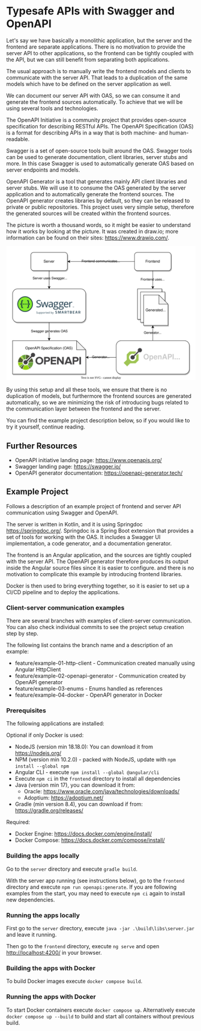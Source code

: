 # Typesafe APIs with Swagger and OpenAPI

Let's say we have basically a monolithic application, but the server and the frontend are separate applications.
There is no motivation to provide the server API to other applications,
so the frontend can be tightly coupled with the API, but we can still benefit from separating both applications.

The usual approach is to manually write the frontend models and clients to communicate with the server API.
That leads to a duplication of the same models which have to be defined on the server application as well.

We can document our server API with OAS, so we can consume it and generate the frontend sources automatically.
To achieve that we will be using several tools and technologies.

The OpenAPI Initiative is a community project that provides open-source specification for describing RESTful APIs.
The OpenAPI Specification (OAS) is a format for describing APIs in a way that is both machine- and human-readable.

Swagger is a set of open-source tools built around the OAS.
Swagger tools can be used to generate documentation, client libraries, server stubs and more.
In this case Swagger is used to automatically generate OAS based on server endpoints and models.

OpenAPI Generator is a tool that generates mainly API client libraries and server stubs.
We will use it to consume the OAS generated by the server application and to automatically generate the frontend sources.
The OpenAPI generator creates libraries by default, so they can be released to private or public repositories.
This project uses very simple setup, therefore the generated sources will be created within the frontend sources.

The picture is worth a thousand words, so it might be easier to understand how it works by looking at the picture.
It was created in draw.io; more information can be found on their sites: <https://www.drawio.com/>.

![openapi.svg](openapi.svg)

By using this setup and all these tools, we ensure that there is no duplication of models,
but furthermore the frontend sources are generated automatically,
so we are minimizing the risk of introducing bugs related to the communication layer between the frontend and the server.

You can find the example project description below, so if you would like to try it yourself, continue reading.

## Further Resources

* OpenAPI initiative landing page: <https://www.openapis.org/>
* Swagger landing page: <https://swagger.io/>
* OpenAPI generator documentation: <https://openapi-generator.tech/>

## Example Project

Follows a description of an example project of frontend and server API communication using Swagger and OpenAPI.

The server is written in Kotlin, and it is using Springdoc <https://springdoc.org/>.
Springdoc is a Spring Boot extension that provides a set of tools for working with the OAS.
It includes a Swagger UI implementation, a code generator, and a documentation generator.

The frontend is an Angular application, and the sources are tightly coupled with the server API.
The OpenAPI generator therefore produces its output inside the Angular source files since it is easier to configure.
and there is no motivation to complicate this example by introducing frontend libraries.

Docker is then used to bring everything together, so it is easier to set up a CI/CD pipeline and to deploy the applications.

### Client-server communication examples

There are several branches with examples of client-server communication.
You can also check individual commits to see the project setup creation step by step.

The following list contains the branch name and a description of an example:

* feature/example-01-http-client - Communication created manually using Angular HttpClient
* feature/example-02-openapi-generator - Communication created by OpenAPI generator
* feature/example-03-enums - Enums handled as references
* feature/example-04-docker - OpenAPI generator in Docker

### Prerequisites

The following applications are installed:

Optional if only Docker is used:
* NodeJS (version min 18.18.0): You can download it from <https://nodejs.org/>
* NPM (version min 10.2.0) - packed with NodeJS, update with `npm install --global npm`
* Angular CLI - execute `npm install --global @angular/cli`
* Execute `npm ci` in the `frontend` directory to install all dependencies
* Java (version min 17), you can download it from:
  * Oracle: <https://www.oracle.com/java/technologies/downloads/>
  * Adoptium: <https://adoptium.net/>
* Gradle (min version 8.4), you can download if from: <https://gradle.org/releases/>

Required:
* Docker Engine: <https://docs.docker.com/engine/install/>
* Docker Compose: <https://docs.docker.com/compose/install/>

### Building the apps locally

Go to the `server` directory and execute `gradle build`.

With the server app running (see instructions below), go to the `frontend` directory and execute `npm run openapi:generate`.
If you are following examples from the start, you may need to execute `npm ci` again to install new dependencies.

### Running the apps locally

First go to the `server` directory, execute `java -jar .\build\libs\server.jar` and leave it running.

Then go to the `frontend` directory, execute `ng serve` and open <http://localhost:4200/> in your browser.

### Building the apps with Docker

To build Docker images execute `docker compose build`.

### Running the apps with Docker

To start Docker containers execute `docker compose up`.
Alternatively execute `docker compose up --build` to build and start all containers without previous build.
